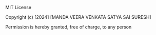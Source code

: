 MIT License

Copyright (c) [2024] [MANDA VEERA VENKATA SATYA SAI SURESH]

Permission is hereby granted, free of charge, to any person
